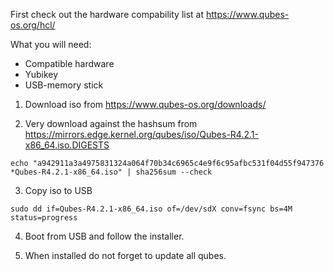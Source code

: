 First check out the hardware compability list at https://www.qubes-os.org/hcl/


What you will need:
- Compatible hardware
- Yubikey
- USB-memory stick



1. Download iso from https://www.qubes-os.org/downloads/

2. Very download against the hashsum from https://mirrors.edge.kernel.org/qubes/iso/Qubes-R4.2.1-x86_64.iso.DIGESTS

`echo "a942911a3a4975831324a064f70b34c6965c4e9f6c95afbc531f04d55f947376 *Qubes-R4.2.1-x86_64.iso" | sha256sum --check`

3. Copy iso to USB

`sudo dd if=Qubes-R4.2.1-x86_64.iso of=/dev/sdX conv=fsync bs=4M status=progress`

4. Boot from USB and follow the installer.

5. When installed do not forget to update all qubes.
